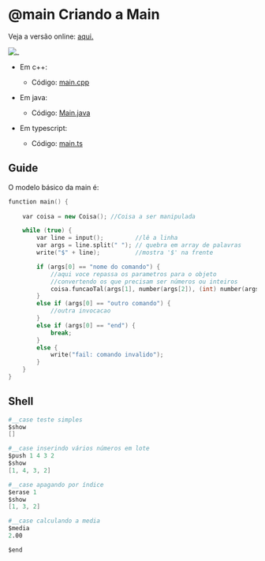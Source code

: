 # @main Criando a Main

Veja a versão online: [aqui.](https://github.com/qxcodepoo/arcade/blob/master/base/main/Readme.md)

![_](https://raw.githubusercontent.com/qxcodepoo/arcade/master/base/main/cover.jpg)

- Em c++:
  - Código: [main.cpp](https://github.com/qxcodepoo/arcade/blob/master/base/main/main.cpp)

- Em java:
  - Código: [Main.java](https://github.com/qxcodepoo/arcade/blob/master/base/main/Main.java)

- Em typescript:
  - Código: [main.ts](https://github.com/qxcodepoo/arcade/blob/master/base/main/main.ts)

## Guide

O modelo básico da main é:

```cpp
function main() {
    
    var coisa = new Coisa(); //Coisa a ser manipulada

    while (true) {
        var line = input();         //lê a linha
        var args = line.split(" "); // quebra em array de palavras
        write("$" + line);          //mostra '$' na frente

        if (args[0] == "nome do comando") {
            //aqui voce repassa os parametros para o objeto
            //convertendo os que precisam ser números ou inteiros
            coisa.funcaoTal(args[1], number(args[2]), (int) number(args[3]));
        }
        else if (args[0] == "outro comando") {
            //outra invocacao
        }
        else if (args[0] == "end") {
            break;
        }
        else {
            write("fail: comando invalido");
        }
    }
}
```

## Shell

```s
#__case teste simples
$show
[]

#__case inserindo vários números em lote
$push 1 4 3 2
$show
[1, 4, 3, 2]

#__case apagando por índice
$erase 1
$show
[1, 3, 2]

#__case calculando a media
$media
2.00

$end
```
